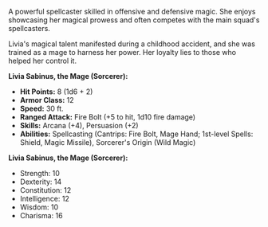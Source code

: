 A powerful spellcaster skilled in offensive and defensive magic. She enjoys showcasing her magical prowess and often competes with the main squad's spellcasters.

Livia's magical talent manifested during a childhood accident, and she was trained as a mage to harness her power. Her loyalty lies to those who helped her control it.

**Livia Sabinus, the Mage (Sorcerer):**

- **Hit Points:** 8 (1d6 + 2)
- **Armor Class:** 12
- **Speed:** 30 ft.
- **Ranged Attack:** Fire Bolt (+5 to hit, 1d10 fire damage)
- **Skills:** Arcana (+4), Persuasion (+2)
- **Abilities:** Spellcasting (Cantrips: Fire Bolt, Mage Hand; 1st-level Spells: Shield, Magic Missile), Sorcerer's Origin (Wild Magic)

**Livia Sabinus, the Mage (Sorcerer):**

- Strength: 10
- Dexterity: 14
- Constitution: 12
- Intelligence: 12
- Wisdom: 10
- Charisma: 16